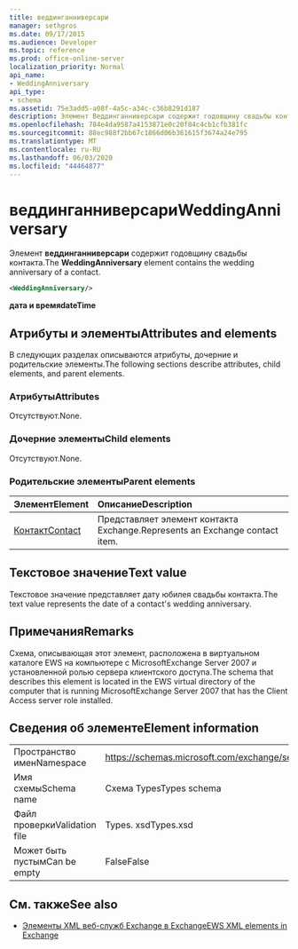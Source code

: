 ```yaml
---
title: веддинганниверсари
manager: sethgros
ms.date: 09/17/2015
ms.audience: Developer
ms.topic: reference
ms.prod: office-online-server
localization_priority: Normal
api_name:
- WeddingAnniversary
api_type:
- schema
ms.assetid: 75e3add5-a08f-4a5c-a34c-c36b8291d187
description: Элемент Веддинганниверсари содержит годовщину свадьбы контакта.
ms.openlocfilehash: 784e4da9587a4153871e0c20f84c4cb1cfb381fc
ms.sourcegitcommit: 88ec988f2bb67c1866d06b361615f3674a24e795
ms.translationtype: MT
ms.contentlocale: ru-RU
ms.lasthandoff: 06/03/2020
ms.locfileid: "44464877"
---
```

# <a name="weddinganniversary"></a><span data-ttu-id="8da9e-103">веддинганниверсари</span><span class="sxs-lookup"><span data-stu-id="8da9e-103">WeddingAnniversary</span></span>

<span data-ttu-id="8da9e-104">Элемент **веддинганниверсари** содержит годовщину свадьбы контакта.</span><span class="sxs-lookup"><span data-stu-id="8da9e-104">The **WeddingAnniversary** element contains the wedding anniversary of a contact.</span></span> 
  
```xml
<WeddingAnniversary/>
```

 <span data-ttu-id="8da9e-105">**дата и время**</span><span class="sxs-lookup"><span data-stu-id="8da9e-105">**dateTime**</span></span>
## <a name="attributes-and-elements"></a><span data-ttu-id="8da9e-106">Атрибуты и элементы</span><span class="sxs-lookup"><span data-stu-id="8da9e-106">Attributes and elements</span></span>

<span data-ttu-id="8da9e-107">В следующих разделах описываются атрибуты, дочерние и родительские элементы.</span><span class="sxs-lookup"><span data-stu-id="8da9e-107">The following sections describe attributes, child elements, and parent elements.</span></span>
  
### <a name="attributes"></a><span data-ttu-id="8da9e-108">Атрибуты</span><span class="sxs-lookup"><span data-stu-id="8da9e-108">Attributes</span></span>

<span data-ttu-id="8da9e-109">Отсутствуют.</span><span class="sxs-lookup"><span data-stu-id="8da9e-109">None.</span></span>
  
### <a name="child-elements"></a><span data-ttu-id="8da9e-110">Дочерние элементы</span><span class="sxs-lookup"><span data-stu-id="8da9e-110">Child elements</span></span>

<span data-ttu-id="8da9e-111">Отсутствуют.</span><span class="sxs-lookup"><span data-stu-id="8da9e-111">None.</span></span>
  
### <a name="parent-elements"></a><span data-ttu-id="8da9e-112">Родительские элементы</span><span class="sxs-lookup"><span data-stu-id="8da9e-112">Parent elements</span></span>

|<span data-ttu-id="8da9e-113">**Элемент**</span><span class="sxs-lookup"><span data-stu-id="8da9e-113">**Element**</span></span>|<span data-ttu-id="8da9e-114">**Описание**</span><span class="sxs-lookup"><span data-stu-id="8da9e-114">**Description**</span></span>|
|:-----|:-----|
|[<span data-ttu-id="8da9e-115">Контакт</span><span class="sxs-lookup"><span data-stu-id="8da9e-115">Contact</span></span>](contact.md) <br/> |<span data-ttu-id="8da9e-116">Представляет элемент контакта Exchange.</span><span class="sxs-lookup"><span data-stu-id="8da9e-116">Represents an Exchange contact item.</span></span>  <br/> |
   
## <a name="text-value"></a><span data-ttu-id="8da9e-117">Текстовое значение</span><span class="sxs-lookup"><span data-stu-id="8da9e-117">Text value</span></span>

<span data-ttu-id="8da9e-118">Текстовое значение представляет дату юбилея свадьбы контакта.</span><span class="sxs-lookup"><span data-stu-id="8da9e-118">The text value represents the date of a contact's wedding anniversary.</span></span>
  
## <a name="remarks"></a><span data-ttu-id="8da9e-119">Примечания</span><span class="sxs-lookup"><span data-stu-id="8da9e-119">Remarks</span></span>

<span data-ttu-id="8da9e-120">Схема, описывающая этот элемент, расположена в виртуальном каталоге EWS на компьютере с MicrosoftExchange Server 2007 и установленной ролью сервера клиентского доступа.</span><span class="sxs-lookup"><span data-stu-id="8da9e-120">The schema that describes this element is located in the EWS virtual directory of the computer that is running MicrosoftExchange Server 2007 that has the Client Access server role installed.</span></span>
  
## <a name="element-information"></a><span data-ttu-id="8da9e-121">Сведения об элементе</span><span class="sxs-lookup"><span data-stu-id="8da9e-121">Element information</span></span>

|||
|:-----|:-----|
|<span data-ttu-id="8da9e-122">Пространство имен</span><span class="sxs-lookup"><span data-stu-id="8da9e-122">Namespace</span></span>  <br/> |https://schemas.microsoft.com/exchange/services/2006/types  <br/> |
|<span data-ttu-id="8da9e-123">Имя схемы</span><span class="sxs-lookup"><span data-stu-id="8da9e-123">Schema name</span></span>  <br/> |<span data-ttu-id="8da9e-124">Схема Types</span><span class="sxs-lookup"><span data-stu-id="8da9e-124">Types schema</span></span>  <br/> |
|<span data-ttu-id="8da9e-125">Файл проверки</span><span class="sxs-lookup"><span data-stu-id="8da9e-125">Validation file</span></span>  <br/> |<span data-ttu-id="8da9e-126">Types. xsd</span><span class="sxs-lookup"><span data-stu-id="8da9e-126">Types.xsd</span></span>  <br/> |
|<span data-ttu-id="8da9e-127">Может быть пустым</span><span class="sxs-lookup"><span data-stu-id="8da9e-127">Can be empty</span></span>  <br/> |<span data-ttu-id="8da9e-128">False</span><span class="sxs-lookup"><span data-stu-id="8da9e-128">False</span></span>  <br/> |
   
## <a name="see-also"></a><span data-ttu-id="8da9e-129">См. также</span><span class="sxs-lookup"><span data-stu-id="8da9e-129">See also</span></span>



- [<span data-ttu-id="8da9e-130">Элементы XML веб-служб Exchange в Exchange</span><span class="sxs-lookup"><span data-stu-id="8da9e-130">EWS XML elements in Exchange</span></span>](ews-xml-elements-in-exchange.md)

